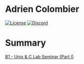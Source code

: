 # Adrien Colombier

[![License](https://img.shields.io/badge/license-MIT-blue.svg)](https://opensource.org/licenses/MIT)
[![Discord](https://img.shields.io/discord/499285823058083882)](https://discord.gg/Pxrr6U5)

# Summary

[B1 - Unix & C Lab Seminar (Part I)](https://github.com/PixDay/Epitech/tree/master/First%20Year/B1%20-%20Unix%20%26%20C%20Lab%20Seminar%20(Part%20I))

